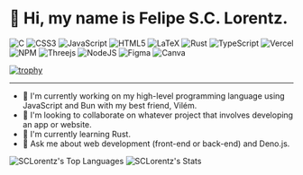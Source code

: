 # 👋 Hi, my name is Felipe S.C. Lorentz.
<!--<div id="header">
  <img src="https://komarev.com/ghpvc/?username=SCLorentz&style=for-the-badge&color=blue" alt=""/>
</div>-->

![C](https://img.shields.io/badge/c-%2300599C.svg?style=for-the-badge&logo=c&logoColor=white) ![CSS3](https://img.shields.io/badge/css3-%231572B6.svg?style=for-the-badge&logo=css3&logoColor=white) ![JavaScript](https://img.shields.io/badge/javascript-%23323330.svg?style=for-the-badge&logo=javascript&logoColor=%23F7DF1E) ![HTML5](https://img.shields.io/badge/html5-%23E34F26.svg?style=for-the-badge&logo=html5&logoColor=white) ![LaTeX](https://img.shields.io/badge/latex-%23008080.svg?style=for-the-badge&logo=latex&logoColor=white) ![Rust](https://img.shields.io/badge/rust-%23000000.svg?style=for-the-badge&logo=rust&logoColor=white) ![TypeScript](https://img.shields.io/badge/typescript-%23007ACC.svg?style=for-the-badge&logo=typescript&logoColor=white) ![Vercel](https://img.shields.io/badge/vercel-%23000000.svg?style=for-the-badge&logo=vercel&logoColor=white) ![NPM](https://img.shields.io/badge/NPM-%23000000.svg?style=for-the-badge&logo=npm&logoColor=white) ![Threejs](https://img.shields.io/badge/threejs-black?style=for-the-badge&logo=three.js&logoColor=white) ![NodeJS](https://img.shields.io/badge/node.js-6DA55F?style=for-the-badge&logo=node.js&logoColor=white) 	![Figma](https://img.shields.io/badge/figma-%23F24E1E.svg?style=for-the-badge&logo=figma&logoColor=white) ![Canva](https://img.shields.io/badge/Canva-%2300C4CC.svg?style=for-the-badge&logo=Canva&logoColor=white)

[![trophy](https://github-profile-trophy.vercel.app/?username=SCLorentz&theme=onedark&hide_border=true&no-bg=true&no-frame=true)](https://github-profile-trophy.vercel.app/?username=SCLorentz&theme=onedark)

<hr>

- 🔭 I'm currently working on my high-level programming language using JavaScript and Bun with my best friend, Vilém.
- 👯 I'm looking to collaborate on whatever project that involves developing an app or website.
- 🌱 I'm currently learning Rust.
- 💬 Ask me about web development (front-end or back-end) and Deno.js.

<!--<picture>
  <source
    srcset="https://github-readme-stats.vercel.app/api?username=SCLorentz&theme=github_dark&hide=contribs&show_icons=true"
    media="(prefers-color-scheme: dark)"
  />
  <source
    srcset="https://github-readme-stats.vercel.app/api?username=SCLorentz&hide=contribs&show_icons=true"
    media="(prefers-color-scheme: light), (prefers-color-scheme: no-preference)"
  />
  <img src="https://github-readme-stats.vercel.app/api?username=SCLorentz&theme=github_dark&hide=contribs&show_icons=true" />
</picture>-->

<!--<picture>
  <source
    srcset="https://github-readme-stats.vercel.app/api/top-langs/?username=SCLorentz&size_weight=0.223&theme=github_dark&layout=compact&langs_count=8"
    media="(prefers-color-scheme: dark)"
  />
  <source
    srcset="https://github-readme-stats.vercel.app/api/top-langs/?username=SCLorentz&size_weight=0.223k&layout=compact&langs_count=8&hide_border=true&count_private=true"
    media="(prefers-color-scheme: light), (prefers-color-scheme: no-preference)"
  />
  <img src="https://github-readme-stats.vercel.app/api/top-langs/?username=SCLorentz&size_weight=0.223&theme=github_dark&layout=compact&hide_border=true&count_private=true" />
</picture>-->

<!--&size_weight=0.223-->

![SCLorentz's Top Languages](https://sclorentz-readme-stats.vercel.app/api/top-langs/?username=SCLorentz&size_weight=0.223&theme=vue-dark&show_icons=true&hide_border=true&layout=compact&langs_count=8) ![SCLorentz's Stats](https://github-readme-stats.vercel.app/api?username=SCLorentz&theme=vue-dark&show_icons=true&hide_border=true&count_private=true)
